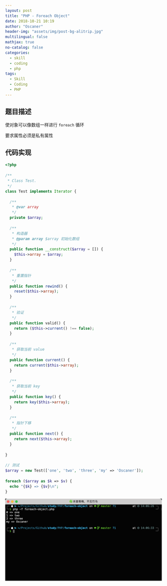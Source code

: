 ```yaml
---
layout: post
title: "PHP - Foreach Object"
date: 2018-10-21 10:19
author: "Oscaner"
header-img: "assets/img/post-bg-alitrip.jpg"
multilingual: false
mathjax: true
no-catalog: false
categories:
  - skill
  - coding
  - php
tags:
  - Skill
  - Coding
  - PHP
---
```


## 题目描述

使对象可以像数组一样进行 `foreach` 循环

要求属性必须是私有属性

## 代码实现

```php
<?php

/**
 * Class Test.
 */
class Test implements Iterator {

  /**
   * @var array
   */
  private $array;

  /**
   * 构造器
   * @param array $array 初始化数组
   */
  public function __construct($array = []) {
    $this->array = $array;
  }

  /**
   * 重置指针
   */
  public function rewind() {
    reset($this->array);
  }

  /**
   * 验证
   */
  public function valid() {
    return ($this->current() !== false);
  }

  /**
   * 获取当前 value
   */
  public function current() {
    return current($this->array);
  }

  /**
   * 获取当前 key
   */
  public function key() {
    return key($this->array);
  }

  /**
   * 指针下移
   */
  public function next() {
    return next($this->array);
  }

}

// 测试
$array = new Test(['one', 'two', 'three', 'my' => 'Oscaner']);

foreach ($array as $k => $v) {
  echo "{$k} => {$v}\n";
}
```

![1.png](/assets/img/in-post/skill/coding/post-php-foreach-object/1.png)
